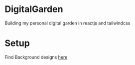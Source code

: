 # DigitalGarden
Building my personal digital garden in reactjs and tailwindcss

# Setup
Find Background designs [here](https://patterncraft.fun/)


#